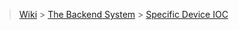 > [Wiki](Home) > [The Backend System](The-Backend-System) > [Specific Device IOC](Specific-Device-IOC)